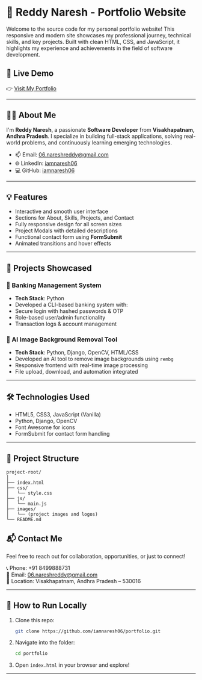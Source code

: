# 💼 Reddy Naresh - Portfolio Website

Welcome to the source code for my personal portfolio website! This responsive and modern site showcases my professional journey, technical skills, and key projects. Built with clean HTML, CSS, and JavaScript, it highlights my experience and achievements in the field of software development.

## 🔗 Live Demo

👉 [Visit My Portfolio](https://reddynaresh.netlify.app/)  

---

## 🧑‍💻 About Me

I'm **Reddy Naresh**, a passionate **Software Developer** from **Visakhapatnam, Andhra Pradesh**. I specialize in building full-stack applications, solving real-world problems, and continuously learning emerging technologies.

- 📫 Email: [06.nareshreddy@gmail.com](mailto:06.nareshreddy@gmail.com)  
- 🌐 LinkedIn: [iamnaresh06](https://www.linkedin.com/in/iamnaresh06/)  
- 💻 GitHub: [iamnaresh06](https://github.com/iamnaresh06)

---

## 💡 Features

- Interactive and smooth user interface  
- Sections for About, Skills, Projects, and Contact  
- Fully responsive design for all screen sizes  
- Project Modals with detailed descriptions  
- Functional contact form using **FormSubmit**  
- Animated transitions and hover effects

---

## 🚀 Projects Showcased

### 🏦 Banking Management System

- **Tech Stack**: Python  
- Developed a CLI-based banking system with:
- Secure login with hashed passwords & OTP
- Role-based user/admin functionality
- Transaction logs & account management

### 🧠 AI Image Background Removal Tool

- **Tech Stack**: Python, Django, OpenCV, HTML/CSS  
- Developed an AI tool to remove image backgrounds using `rembg`
- Responsive frontend with real-time image processing
- File upload, download, and automation integrated

---

## 🛠️ Technologies Used

- HTML5, CSS3, JavaScript (Vanilla)  
- Python, Django, OpenCV  
- Font Awesome for icons  
- FormSubmit for contact form handling

---

## 📁 Project Structure

```
project-root/
│
├── index.html
├── css/
│   └── style.css
├── js/
│   └── main.js
├── images/
│   └── (project images and logos)
└── README.md
```

## 📬 Contact Me

Feel free to reach out for collaboration, opportunities, or just to connect!

📞 Phone: +91 8499888731  
📧 Email: [06.nareshreddy@gmail.com](mailto:06.nareshreddy@gmail.com)  
📍 Location: Visakhapatnam, Andhra Pradesh – 530016

---

## 📌 How to Run Locally

1. Clone this repo:
   ```bash
   git clone https://github.com/iamnaresh06/portfolio.git
   ```
2. Navigate into the folder:
   ```bash
   cd portfolio
   ```
3. Open `index.html` in your browser and explore!

---
